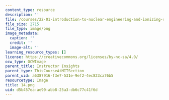 ```yaml
---
content_type: resource
description: ''
file: /courses/22-01-introduction-to-nuclear-engineering-and-ionizing-radiation-fall-2016/d5b457eaae90abb825a3db6c77c41f6d_14.png
file_size: 2715
file_type: image/png
image_metadata:
  caption: ''
  credit: ''
  image-alt: ''
learning_resource_types: []
license: https://creativecommons.org/licenses/by-nc-sa/4.0/
ocw_type: OCWImage
parent_title: Instructor Insights
parent_type: ThisCourseAtMITSection
parent_uid: a6387916-f3e7-531e-9ef2-4ec823ca76b5
resourcetype: Image
title: 14.png
uid: d5b457ea-ae90-abb8-25a3-db6c77c41f6d
---
```

